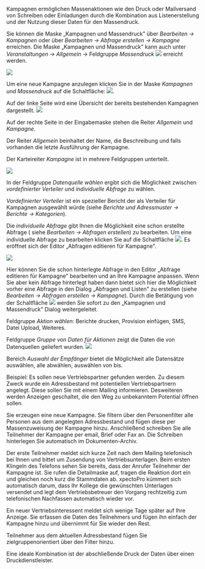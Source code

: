 Kampagnen ermöglichen Massenaktionen wie den Druck oder Mailversand von Schreiben oder Einladungen durch die  Kombination aus Listenerstellung und der Nutzung dieser Daten für den Massendruck.

Sie können die Maske „Kampagnen und Massendruck"  über *Bearbeiten → Kampagnen* oder über *Bearbeiten → Abfrage erstellen → Kampagne* erreichen. Die Maske „Kampagnen und Massendruck" kann auch unter *Veranstaltungen → Allgemein* → Feldgruppe *Massendruck*  ![](http://xpecto.github.io/docs/img/img_1435065119358.png) erreicht werden.

![](http://xpecto.github.io/docs/img/img_1439291391925.png)

Um eine neue Kampagne anzulegen klicken Sie in der Maske *Kampagnen und Massendruck* auf die Schaltfläche: ![](http://xpecto.github.io/docs/img/img_1421833044056.png).

Auf der linke Seite wird eine Übersicht der bereits bestehenden Kampagnen dargestellt.
![](http://xpecto.github.io/docs/img/img_1434112012527.png)

Auf der rechte Seite in der Eingabemaske stehen die Reiter *Allgemein* und *Kampagne*.

Der Reiter *Allgemein* beinhaltet der Name,  die Beschreibung und falls vorhanden die letzte Ausführung der Kampagne.

Der Karteireiter *Kampagne* ist in mehrere Feldgruppen unterteilt.

![](http://xpecto.github.io/docs/img/img_1426689870428.png)

In der Feldgruppe *Datenquelle wählen* ergibt sich die Möglichkeit zwischen *vordefinierter Verteiler* und *individuelle Abfrage* zu wählen.

*Vordefinierter Verteiler* ist ein spezieller Bericht der als Verteiler für Kampagnen ausgewählt würde (siehe *Berichte und Adressmuster → Berichte → Kategorien*).

Die *individuelle Abfrage* gibt Ihnen die Möglichkeit eine schon erstellte Abfrage ( siehe *Bearbeiten → Abfragen erstellen*) zu bearbeiten.
Um eine individuelle Abfrage zu bearbeiten klicken Sie auf die Schaltfläche ![](http://xpecto.github.io/docs/img/img_1435065913280.png). Es eröffnet sich der Editor „Abfragen editieren für Kampagne".

![](http://xpecto.github.io/docs/img/img_1433863956586.png)

Hier können Sie die schon hinterlegte Abfrage in den Editor „Abfrage editieren für Kampagne" bearbeiten und an Ihre Kampagne anpassen. 
Wenn Sie aber kein Abfrage  hinterlegt haben dann bietet sich hier die Möglichkeit vorher eine Abfrage in den Dialog „Abfragen und Listen" zu erstellen (siehe *Bearbeiten → Abfragen erstellen → Kampagne*). 
Durch die Betätigung von der Schaltfläche ![](http://xpecto.github.io/docs/img/img_1433864762504.png) werden Sie sofort zu den „Kampagnen und Massendruck" Dialog weitergeleitet.

Feldgruppe *Aktion wählen*:
Berichte drucken, Provision einfügen, SMS, Datei Upload, Weiteres.

Feldgruppe  *Gruppe von Daten für Aktionen* zeigt die Daten die von Datenquellen geliefert wurden.
![](http://xpecto.github.io/docs/img/img_1426685469516.png)

Bereich *Auswahl der Empfänger* bietet die Möglichkeit alle Datensätze auswählen, alle abwählen,  auswählen von bis.

Beispiel: 
Es sollen neue Vertriebspartner gefunden werden. Zu diesem Zweck wurde ein Adressbestand mit potentiellen Vertriebspartnern angelegt. Diese sollen Sie mit einem Mailing informieren. Desweiteren werden Anzeigen geschaltet, die den Weg zu unbekanntem Potential öffnen sollen. 

Sie erzeugen eine neue Kampagne. Sie filtern über den Personenfilter alle Personen aus dem angelegten Adressbestand und fügen diese per Massenzuweisung der Kampagne hinzu. Anschließend schreiben Sie alle Teilnehmer der Kampagne per email, Brief oder Fax an. Die Schreiben hinterlegen Sie automatisch im Dokumenten-Archiv.

Der erste Teilnehmer meldet sich kurze Zeit nach dem Mailing telefonisch bei Ihnen und bittet um Zusendung von Vertriebsunterlagen. Beim ersten Klingeln des Telefons sehen Sie bereits, dass der Anrufer Teilnehmer der Kampagne ist. Sie rufen die Detailmaske auf, tragen die Reaktion dort ein und gleichen noch kurz die Stammdaten ab.  xpectoPro kümmert sich automatisch darum, dass Ihr Kollege die gewünschten Unterlagen versendet und legt dem Vertriebsbetreuer den Vorgang rechtzeitig zum telefonischen Nachfassen automatisch wieder vor.

Ein neuer Vertriebsinteressent meldet sich wenige Tage später auf Ihre Anzeige. Sie erfassen die Daten des Teilnehmers und fügen ihn einfach der Kampagne hinzu und übernimmt für Sie wieder den Rest.

Teilnehmer aus dem aktuellen Adressbestand fügen Sie zielgruppenorientiert über den Filter  hinzu. 

Eine ideale Kombination ist der abschließende Druck der Daten über einen Druckdienstleister.